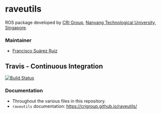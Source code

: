 # raveutils
ROS package developed by [CRI Group](http://www.ntu.edu.sg/home/cuong/),
[Nanyang Technological University, Singapore](http://www.ntu.edu.sg).

### Maintainer
* [Francisco Suárez Ruiz](http://fsuarez6.github.io)

## Travis - Continuous Integration

[![Build Status](https://travis-ci.org/crigroup/raveutils.svg?branch=master)](https://travis-ci.org/crigroup/raveutils)

### Documentation
* Throughout the various files in this repository.
* `raveutils` documentation: https://crigroup.github.io/raveutils/

